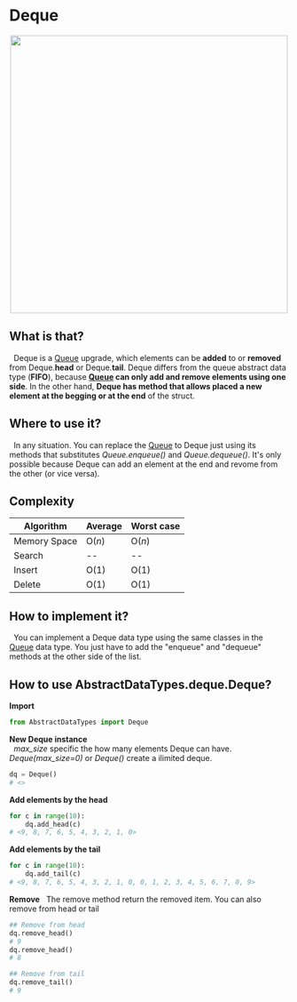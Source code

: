 # Deque

<p align="center">
  <img src="http://www.java2novice.com/images/dequeue.png" width=500>
</p>

## What is that?
&nbsp;  Deque is a [Queue](https://github.com/senavs/AbstractDataTypes/tree/master/queue) upgrade, which elements can be **added** to or **removed** from Deque.**head** or Deque.**tail**. 
Deque differs from the queue abstract data type (**FIFO**), because **[Queue](https://github.com/senavs/AbstractDataTypes/tree/master/queue) can only add and remove elements using one side**.
In the other hand, **Deque has method that allows placed a new element at the begging or at the end** of the struct.

## Where to use it?
&nbsp;  In any situation. You can replace the [Queue](https://github.com/senavs/AbstractDataTypes/tree/master/queue) to Deque just using its methods that substitutes *Queue.enqueue()* and *Queue.dequeue()*. 
It's only possible because Deque can add an element at the end and revome from the other (or vice versa).

## Complexity
| Algorithm | Average | Worst case |
| -- | -- | -- |
| Memory Space | O(*n*) | O(*n*) |
| Search | -- | -- |
| Insert | O(1) | O(1) |
| Delete | O(1) | O(1) |

## How to implement it?
&nbsp;  You can implement a Deque data type using the same classes in the [Queue](https://github.com/senavs/AbstractDataTypes/tree/master/queue) data type. You just have to add the "enqueue" and "dequeue"
methods at the other side of the list.

## How to use AbstractDataTypes.deque.Deque?
**Import**  
``` python
from AbstractDataTypes import Deque
```
**New Deque instance**  
&nbsp; *max_size* specific the how many elements Deque can have. *Deque(max_size=0)* or *Deque()* create a ilimited deque.  
``` python
dq = Deque()
# <>
```
**Add elements by the head**
``` python
for c in range(10):
    dq.add_head(c)
# <9, 8, 7, 6, 5, 4, 3, 2, 1, 0>
```
**Add elements by the tail**
``` python
for c in range(10):
    dq.add_tail(c)
# <9, 8, 7, 6, 5, 4, 3, 2, 1, 0, 0, 1, 2, 3, 4, 5, 6, 7, 8, 9>
```
**Remove**
&nbsp; The remove method return the removed item. You can also remove from head or tail
``` python
## Remove from head
dq.remove_head()
# 9
dq.remove_head()
# 8

## Remove from tail
dq.remove_tail()
# 9
``` 


